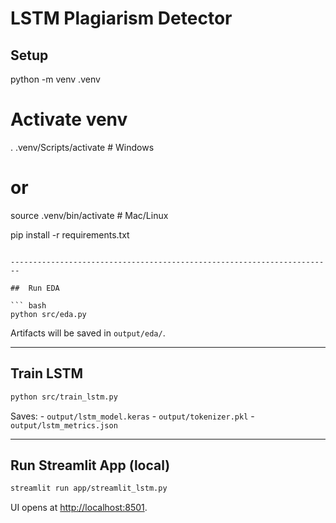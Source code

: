 #  LSTM Plagiarism Detector


##  Setup

python -m venv .venv
# Activate venv
. .venv/Scripts/activate     # Windows
# or
source .venv/bin/activate    # Mac/Linux

pip install -r requirements.txt
```

------------------------------------------------------------------------

##  Run EDA

``` bash
python src/eda.py
```

Artifacts will be saved in `output/eda/`.

------------------------------------------------------------------------

##  Train LSTM

``` bash
python src/train_lstm.py
```

Saves: - `output/lstm_model.keras` - `output/tokenizer.pkl` -
`output/lstm_metrics.json`

------------------------------------------------------------------------

##  Run Streamlit App (local)

``` bash
streamlit run app/streamlit_lstm.py
```

UI opens at <http://localhost:8501>.

